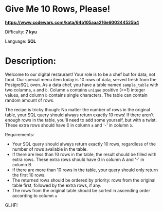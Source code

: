 # Give Me 10 Rows, Please!

**<https://www.codewars.com/kata/64b105aaa216e600244525b4>**

Difficulty: **7 kyu**

Language: **SQL**

# Description:

Welcome to our digital restaurant! Your role is to be a chef but for data, not food. Our special menu item today is 10 rows of data, served fresh from the PostgreSQL oven.
As a data chef, you have a table named `sample_table` with two columns, `a` and `b`. Column `a` contains `unique` positive (>=1) integer values, and column `b` contains single characters. The table can contain random amount of rows.


The recipe is tricky though: No matter the number of rows in the original table, your SQL query should always return exactly 10 rows! If there aren't enough rows in the table, you'll need to add some yourself, but with a twist. These extra rows should have 0 in column `a` and '-' in column `b`.


Requirements:


* Your SQL query should always return exactly 10 rows, regardless of the number of rows available in the table.
* If there are less than 10 rows in the table, the result should be filled with extra rows. These extra rows should have 0 in column A and '-' in column B.
* If there are more than 10 rows in the table, your query should only return the first 10 rows.
* The returned rows should be ordered by priority: rows from the original table first, followed by the extra rows, if any.
* The rows from the original table should be sorted in ascending order according to column `a`


GLHF!



